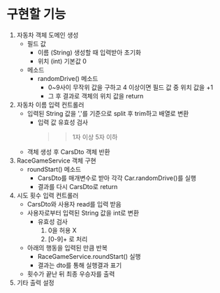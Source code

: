 # 구현할 기능
1. 자동차 객체 도메인 생성
    - 필드 값
      - 이름 (String)
        생성할 때 입력받아 초기화
      - 위치 (int)
        기본값 0
    - 메소드
      - randomDrive() 메소드
        - 0~9사이 무작위 값을 구하고 4 이상이면 필드 값 중 위치 값을 +1
        - 그 후 결과로 객체의 위치 값을 return
2. 자동차 이름 입력 컨트롤러 
   - 입력된 String 값을 ','를 기준으로 split 후 trim하고 배열로 변환
     - 입력 값 유효성 검사
        >> 1자 이상 5자 이하
   - 객체 생성 후 CarsDto 객체 반환
3. RaceGameService 객체 구현
   - roundStart() 메소드
      - CarsDto를 매개변수로 받아 각각 Car.randomDrive()를 실행
      - 결과를 다시 CarsDto로 return
4. 시도 횟수 입력 컨트롤러
   - CarsDto와 사용자 read를 입력 받음 
   - 사용자로부터 입력된 String 값을 int로 변환
     - 유효성 검사
       1. 0을 허용 X
       2. [0-9]+ 로 처리
   - 아래의 행동을 입력된 만큼 반복
     - RaceGameService.roundStart() 실행
     - 결과는 dto를 통해 실행결과 표기
   - 횟수가 끝난 뒤 최종 우승자를 출력
5. 기타 출력 설정
   